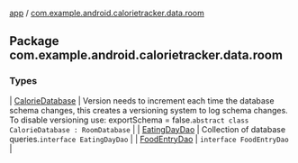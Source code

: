 [app](../index.md) / [com.example.android.calorietracker.data.room](./index.md)

## Package com.example.android.calorietracker.data.room

### Types

| [CalorieDatabase](-calorie-database/index.md) | Version needs to increment each time the database schema changes, this creates a versioning system to log schema changes. To disable versioning use: exportSchema = false.`abstract class CalorieDatabase : RoomDatabase` |
| [EatingDayDao](-eating-day-dao/index.md) | Collection of database queries.`interface EatingDayDao` |
| [FoodEntryDao](-food-entry-dao/index.md) | `interface FoodEntryDao` |


